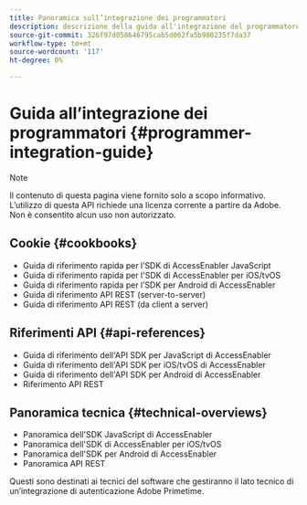 ```yaml
---
title: Panoramica sull’integrazione dei programmatori
description: descrizione della guida all'integrazione del programmatore
source-git-commit: 326f97d058646795cab5d062fa5b980235f7da37
workflow-type: tm+mt
source-wordcount: '117'
ht-degree: 0%

---
```




# Guida all’integrazione dei programmatori {#programmer-integration-guide}


>[!NOTE]
>
>Il contenuto di questa pagina viene fornito solo a scopo informativo. L’utilizzo di questa API richiede una licenza corrente a partire da Adobe. Non è consentito alcun uso non autorizzato.

## Cookie {#cookbooks}

* Guida di riferimento rapida per l’SDK di AccessEnabler JavaScript 
* Guida di riferimento rapida per l&#39;SDK di AccessEnabler per iOS/tvOS
* Guida di riferimento rapida per l’SDK per Android di AccessEnabler
* Guida di riferimento API REST (server-to-server)
* Guida di riferimento API REST (da client a server)

## Riferimenti API {#api-references}

* Guida di riferimento dell&#39;API SDK per JavaScript di AccessEnabler
* Guida di riferimento dell&#39;API SDK per iOS/tvOS di AccessEnabler
* Guida di riferimento dell&#39;API SDK per Android di AccessEnabler
* Riferimento API REST

## Panoramica tecnica {#technical-overviews}

* Panoramica dell&#39;SDK JavaScript di AccessEnabler
* Panoramica dell&#39;SDK di AccessEnabler per iOS/tvOS
* Panoramica dell&#39;SDK per Android di AccessEnabler
* Panoramica API REST

Questi sono destinati ai tecnici del software che gestiranno il lato tecnico di un’integrazione di autenticazione Adobe Primetime.

<!--

>[!MORELIKETHIS]
>
>* Entitlement Flow
>* Programmer Use Cases
>* Error Reporting
>* Identifying Protected Resources
>* Temp Pass
>* Integrating the Media Token Verifier
>* User Metadata
>* Tracking Data in Adobe Primetime authentication
-->